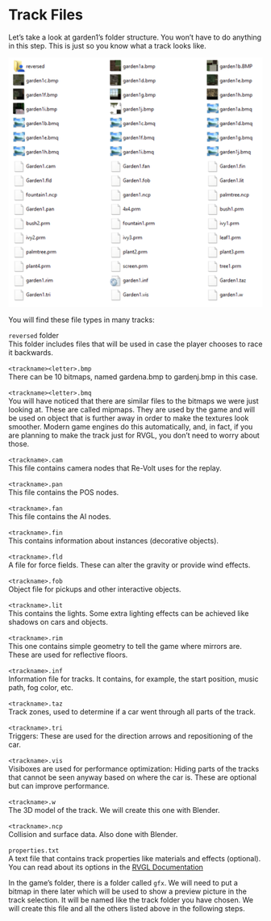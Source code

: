 # Track Files

Let’s take a look at garden1’s folder structure. You won’t have to do anything in this step. This is just so you know what a track looks like.

![trackfiles](track-files.png)

You will find these file types in many tracks:


`reversed` folder  
This folder includes files that will be used in case the player chooses to race it backwards.

`<trackname><letter>.bmp`  
There can be 10 bitmaps, named gardena.bmp to gardenj.bmp in this case.

`<trackname><letter>.bmq`  
You will have noticed that there are similar files to the bitmaps we were just looking at. These are called mipmaps. They are used by the game and will be used on object that is further away in order to make the textures look smoother. Modern game engines do this automatically, and, in fact, if you are planning to make the track just for RVGL, you don’t need to worry about those.

`<trackname>.cam`  
This file contains camera nodes that Re-Volt uses for the replay.
 
`<trackname>.pan`  
This file contains the POS nodes.
    
`<trackname>.fan`  
This file contains the AI nodes.
  
`<trackname>.fin`  
This contains information about instances (decorative objects).
    
`<trackname>.fld`  
A file for force fields. These can alter the gravity or provide wind effects.
    
`<trackname>.fob`  
Object file for pickups and other interactive objects.
    
`<trackname>.lit`  
This contains the lights. Some extra lighting effects can be achieved like shadows on cars and objects.
    
`<trackname>.rim`  
This one contains simple geometry to tell the game where mirrors are. These are used for reflective floors.
    
`<trackname>.inf`  
Information file for tracks. It contains, for example, the start position, music path, fog color, etc.
    
`<trackname>.taz`  
Track zones, used to determine if a car went through all parts of the track.
    
`<trackname>.tri`  
Triggers: These are used for the direction arrows and repositioning of the car.
    
`<trackname>.vis`  
Visiboxes are used for performance optimization: Hiding parts of the tracks that cannot be seen anyway based on where the car is. These are optional but can improve performance.
    
`<trackname>.w`  
The 3D model of the track. We will create this one with Blender.
 
`<trackname>.ncp`  
Collision and surface data. Also done with Blender.

`properties.txt`  
A text file that contains track properties like materials and effects (optional). You can read about its options in the [RVGL Documentation](https://yethiel.gitlab.io/RVDocs/#track-properties-properties.txt)


In the game’s folder, there is a folder called `gfx`. We will need to put a bitmap in there later which will be used to show a preview picture in the track selection. It will be named like the track folder you have chosen. We will create this file and all the others listed above in the following steps.